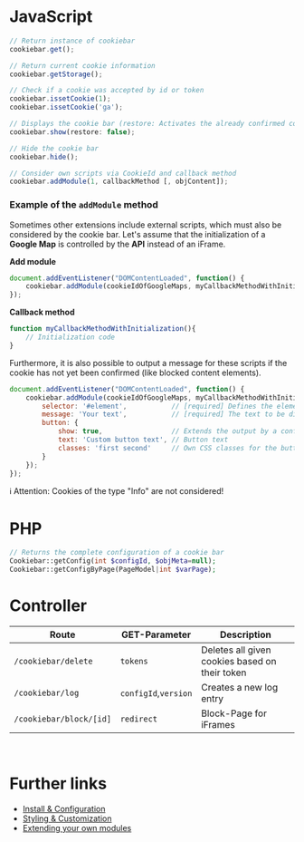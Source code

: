 # JavaScript
```javascript
// Return instance of cookiebar
cookiebar.get();

// Return current cookie information
cookiebar.getStorage();

// Check if a cookie was accepted by id or token
cookiebar.issetCookie(1);
cookiebar.issetCookie('ga');

// Displays the cookie bar (restore: Activates the already confirmed cookie checkboxes)
cookiebar.show(restore: false);

// Hide the cookie bar
cookiebar.hide();

// Consider own scripts via CookieId and callback method
cookiebar.addModule(1, callbackMethod [, objContent]);
```

### Example of the `addModule` method
Sometimes other extensions include external scripts, which must also be considered by the cookie bar. Let's assume that the initialization of a __Google Map__ is controlled by the __API__ instead of an iFrame.

__Add module__
```javascript
document.addEventListener("DOMContentLoaded", function() {
    cookiebar.addModule(cookieIdOfGoogleMaps, myCallbackMethodWithInitialization);
});
```

__Callback method__
```javascript
function myCallbackMethodWithInitialization(){
    // Initialization code
}
```

Furthermore, it is also possible to output a message for these scripts if the cookie has not yet been confirmed (like blocked content elements).
```javascript
document.addEventListener("DOMContentLoaded", function() {
    cookiebar.addModule(cookieIdOfGoogleMaps, myCallbackMethodWithInitialization, {
        selector: '#element',           // [required] Defines the element selector in which the message is output
        message: 'Your text',           // [required] The text to be displayed
        button: {                       
            show: true,                 // Extends the output by a confirmation button,
            text: 'Custom button text', // Button text
            classes: 'first second'     // Own CSS classes for the button separated by spaces
        }
    });
});
```

ℹ Attention: Cookies of the type "Info" are not considered!

# PHP
```php
// Returns the complete configuration of a cookie bar
Cookiebar::getConfig(int $configId, $objMeta=null);
Cookiebar::getConfigByPage(PageModel|int $varPage);
```

# Controller
Route | GET-Parameter | Description
---------- | ----------- | -----------
`/cookiebar/delete` | `tokens` | Deletes all given cookies based on their token
`/cookiebar/log` | `configId`,`version` | Creates a new log entry
`/cookiebar/block/[id]` | `redirect` | Block-Page for iFrames

<br/>

# Further links
- [Install & Configuration](CONFIGURATION.md)
- [Styling & Customization](CUSTOMIZATION.md)
- [Extending your own modules](EXTENDING.md)

